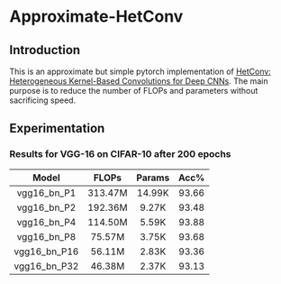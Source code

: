 # Approximate-HetConv

## Introduction
This is an approximate but simple pytorch implementation of [HetConv: Heterogeneous Kernel-Based Convolutions for Deep CNNs](https://arxiv.org/abs/1903.04120).
The main purpose is to reduce the number of FLOPs and parameters without sacrificing speed.

## Experimentation
### Results for VGG-16 on CIFAR-10 after 200 epochs
|    Model     |  FLOPs  | Params |  Acc% |
|:------------:|:-------:|:------:|:-----:|
| vgg16_bn_P1  | 313.47M | 14.99K | 93.66 |
| vgg16_bn_P2  | 192.36M |  9.27K | 93.48 |
| vgg16_bn_P4  | 114.50M |  5.59K | 93.88 |
| vgg16_bn_P8  |  75.57M |  3.75K | 93.68 |
| vgg16_bn_P16 |  56.11M |  2.83K | 93.36 |
| vgg16_bn_P32 |  46.38M |  2.37K | 93.13 |


